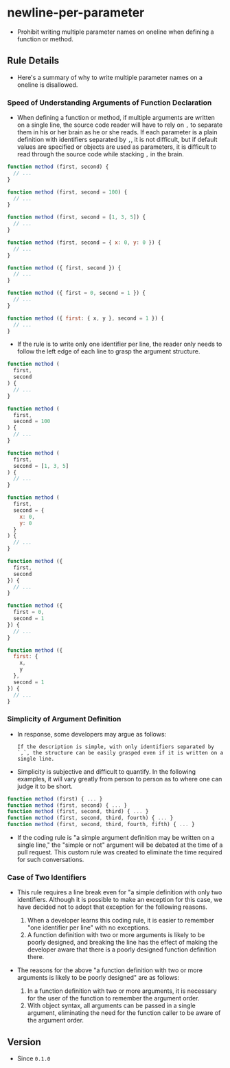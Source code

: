 # newline-per-parameter

* Prohibit writing multiple parameter names on oneline when defining a function or method.

## Rule Details

* Here's a summary of why to write multiple parameter names on a oneline is disallowed.

### Speed of Understanding Arguments of Function Declaration

* When defining a function or method, if multiple arguments are written on a single line, the source code reader will have to rely on `,` to separate them in his or her brain as he or she reads. If each parameter is a plain definition with identifiers separated by `,`, it is not difficult, but if default values are specified or objects are used as parameters, it is difficult to read through the source code while stacking `,` in the brain.

```js
function method (first, second) {
  // ...
}

function method (first, second = 100) {
  // ...
}

function method (first, second = [1, 3, 5]) {
  // ...
}

function method (first, second = { x: 0, y: 0 }) {
  // ...
}

function method ({ first, second }) {
  // ...
}

function method ({ first = 0, second = 1 }) {
  // ...
}

function method ({ first: { x, y }, second = 1 }) {
  // ...
}
```

* If the rule is to write only one identifier per line, the reader only needs to follow the left edge of each line to grasp the argument structure.

```js
function method (
  first,
  second
) {
  // ...
}

function method (
  first,
  second = 100
) {
  // ...
}

function method (
  first,
  second = [1, 3, 5]
) {
  // ...
}

function method (
  first,
  second = {
    x: 0,
    y: 0
  }
) {
  // ...
}

function method ({
  first,
  second
}) {
  // ...
}

function method ({
  first = 0,
  second = 1
}) {
  // ...
}

function method ({
  first: {
    x,
    y
  },
  second = 1
}) {
  // ...
}
```

### Simplicity of Argument Definition

* In response, some developers may argue as follows:
  ```
  If the description is simple, with only identifiers separated by `,`, the structure can be easily grasped even if it is written on a single line.
  ```

* Simplicity is subjective and difficult to quantify. In the following examples, it will vary greatly from person to person as to where one can judge it to be short.

```js
function method (first) { ... }
function method (first, second) { ... }
function method (first, second, third) { ... }
function method (first, second, third, fourth) { ... }
function method (first, second, third, fourth, fifth) { ... }
```

* If the coding rule is "a simple argument definition may be written on a single line," the "simple or not" argument will be debated at the time of a pull request. This custom rule was created to eliminate the time required for such conversations.

### Case of Two Identifiers

* This rule requires a line break even for "a simple definition with only two identifiers. Although it is possible to make an exception for this case, we have decided not to adopt that exception for the following reasons.
  1. When a developer learns this coding rule, it is easier to remember "one identifier per line" with no exceptions.
  1. A function definition with two or more arguments is likely to be poorly designed, and breaking the line has the effect of making the developer aware that there is a poorly designed function definition there.

* The reasons for the above "a function definition with two or more arguments is likely to be poorly designed" are as follows:
  1. In a function definition with two or more arguments, it is necessary for the user of the function to remember the argument order.
  1. With object syntax, all arguments can be passed in a single argument, eliminating the need for the function caller to be aware of the argument order.

## Version

* Since `0.1.0`
